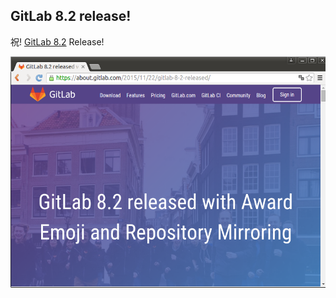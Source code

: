 ## GitLab 8.2 release!

祝! [GitLab 8.2](https://about.gitlab.com/2015/11/22/gitlab-8-2-released/) Release!

![GitLab 8.2 released with Award Emoji and Repository Mirroring](./resources/gitlab82release.png)
